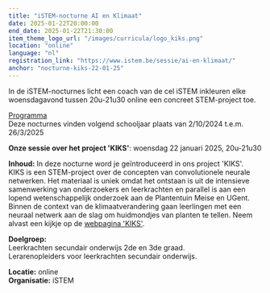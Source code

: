 ```yaml
---
title: "iSTEM-nocturne AI en Klimaat"
date: 2025-01-22T20:00:00
end_date: 2025-01-22T21:30:00
item_theme_logo_url: "/images/curricula/logo_kiks.png"
location: "online"
language: "nl"
registration_link: "https://www.istem.be/sessie/ai-en-klimaat/"
anchor: "nocturne-kiks-22-01-25"
---
```

In de iSTEM-nocturnes licht een coach van de cel iSTEM inkleuren elke woensdagavond tussen 20u-21u30 online een concreet STEM-project toe.

[Programma](https://www.istem.be/agenda/istem-nocturnes/)<br>
Deze nocturnes vinden volgend schooljaar plaats van 2/10/2024 t.e.m. 26/3/2025

**Onze sessie over het project 'KIKS'**: woensdag 22 januari 2025, 20u-21u30

**Inhoud:** In deze nocturne word je geïntroduceerd in ons project 'KIKS'. <br>
KIKS is een STEM-project over de concepten van convolutionele neurale netwerken. Het materiaal is uniek omdat het ontstaan is uit de intensieve samenwerking van onderzoekers 
en leerkrachten en parallel is aan een lopend wetenschappelijk onderzoek aan de Plantentuin Meise en UGent. <br>
Binnen de context van de klimaatverandering gaan leerlingen met een neuraal netwerk aan de slag om huidmondjes van planten te tellen.
Neem alvast een kijkje op de [webpagina 'KIKS'](https://dwengo.org/kiks). 

**Doelgroep:** <br>
Leerkrachten secundair onderwijs 2de en 3de graad.<br>
Lerarenopleiders voor leerkrachten secundair onderwijs.

**Locatie:** online<br>
**Organisatie:** iSTEM
